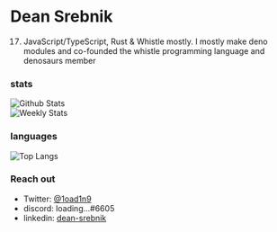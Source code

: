 # Dean Srebnik
17. JavaScript/TypeScript, Rust & Whistle mostly.
I mostly make deno modules and co-founded the whistle programming language and denosaurs member

### stats
![Github Stats](https://github-readme-stats.vercel.app/api?username=load1n9&show_icons=true&theme=synthwave&count_private=true)
<br>
![Weekly Stats](https://github-readme-stats.vercel.app/api/wakatime?username=load1n9&theme=synthwave)
<br>
### languages
![Top Langs](https://github-readme-stats.vercel.app/api/top-langs/?username=load1n9&langs_count=10&theme=synthwave&count_private=true)
<br>
### Reach out
- Twitter: [@1oad1n9](https://twitter.com/1oad1n9)
- discord: loading...#6605
- linkedin: [dean-srebnik](https://www.linkedin.com/in/dean-srebnik-80891022b/)

